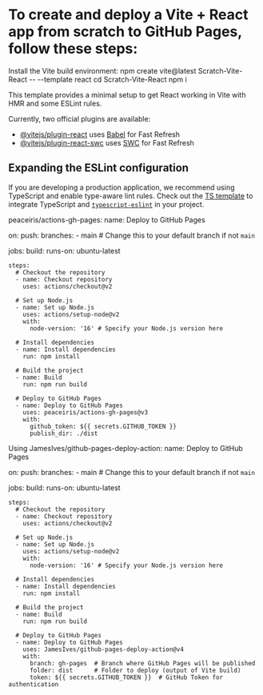 # To create and deploy a Vite + React app from scratch to GitHub Pages, follow these steps:
Install the Vite build environment:
    npm create vite@latest Scratch-Vite-React -- --template react
    cd Scratch-Vite-React
    npm i
    
This template provides a minimal setup to get React working in Vite with HMR and some ESLint rules.

Currently, two official plugins are available:

- [@vitejs/plugin-react](https://github.com/vitejs/vite-plugin-react/blob/main/packages/plugin-react/README.md) uses [Babel](https://babeljs.io/) for Fast Refresh
- [@vitejs/plugin-react-swc](https://github.com/vitejs/vite-plugin-react-swc) uses [SWC](https://swc.rs/) for Fast Refresh

## Expanding the ESLint configuration

If you are developing a production application, we recommend using TypeScript and enable type-aware lint rules. Check out the [TS template](https://github.com/vitejs/vite/tree/main/packages/create-vite/template-react-ts) to integrate TypeScript and [`typescript-eslint`](https://typescript-eslint.io) in your project.

peaceiris/actions-gh-pages:
name: Deploy to GitHub Pages

on:
  push:
    branches:
      - main  # Change this to your default branch if not `main`

jobs:
  build:
    runs-on: ubuntu-latest

    steps:
      # Checkout the repository
      - name: Checkout repository
        uses: actions/checkout@v2

      # Set up Node.js
      - name: Set up Node.js
        uses: actions/setup-node@v2
        with:
          node-version: '16' # Specify your Node.js version here

      # Install dependencies
      - name: Install dependencies
        run: npm install

      # Build the project
      - name: Build
        run: npm run build

      # Deploy to GitHub Pages
      - name: Deploy to GitHub Pages
        uses: peaceiris/actions-gh-pages@v3
        with:
          github_token: ${{ secrets.GITHUB_TOKEN }}
          publish_dir: ./dist

Using JamesIves/github-pages-deploy-action:
name: Deploy to GitHub Pages

on:
  push:
    branches:
      - main  # Change this to your default branch if not `main`

jobs:
  build:
    runs-on: ubuntu-latest

    steps:
      # Checkout the repository
      - name: Checkout repository
        uses: actions/checkout@v2

      # Set up Node.js
      - name: Set up Node.js
        uses: actions/setup-node@v2
        with:
          node-version: '16' # Specify your Node.js version here

      # Install dependencies
      - name: Install dependencies
        run: npm install

      # Build the project
      - name: Build
        run: npm run build

      # Deploy to GitHub Pages
      - name: Deploy to GitHub Pages
        uses: JamesIves/github-pages-deploy-action@v4
        with:
          branch: gh-pages  # Branch where GitHub Pages will be published
          folder: dist      # Folder to deploy (output of Vite build)
          token: ${{ secrets.GITHUB_TOKEN }}  # GitHub Token for authentication
